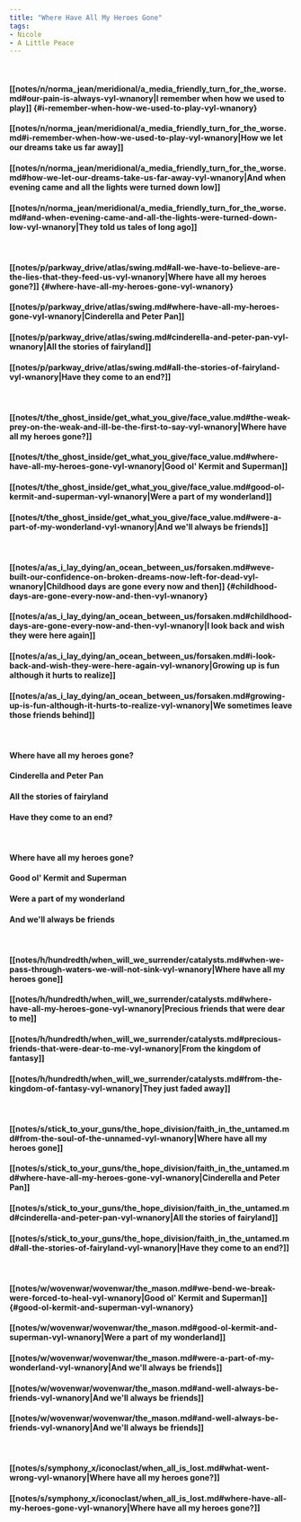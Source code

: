 ```yaml
---
title: "Where Have All My Heroes Gone"
tags:
- Nicole
- A Little Peace
---
```

&nbsp;
#### [[notes/n/norma_jean/meridional/a_media_friendly_turn_for_the_worse.md#our-pain-is-always-vyl-wnanory|I remember when how we used to play]] {#i-remember-when-how-we-used-to-play-vyl-wnanory}
#### [[notes/n/norma_jean/meridional/a_media_friendly_turn_for_the_worse.md#i-remember-when-how-we-used-to-play-vyl-wnanory|How we let our dreams take us far away]]
#### [[notes/n/norma_jean/meridional/a_media_friendly_turn_for_the_worse.md#how-we-let-our-dreams-take-us-far-away-vyl-wnanory|And when evening came and all the lights were turned down low]]
#### [[notes/n/norma_jean/meridional/a_media_friendly_turn_for_the_worse.md#and-when-evening-came-and-all-the-lights-were-turned-down-low-vyl-wnanory|They told us tales of long ago]]
&nbsp;
#### [[notes/p/parkway_drive/atlas/swing.md#all-we-have-to-believe-are-the-lies-that-they-feed-us-vyl-wnanory|Where have all my heroes gone?]] {#where-have-all-my-heroes-gone-vyl-wnanory}
#### [[notes/p/parkway_drive/atlas/swing.md#where-have-all-my-heroes-gone-vyl-wnanory|Cinderella and Peter Pan]]
#### [[notes/p/parkway_drive/atlas/swing.md#cinderella-and-peter-pan-vyl-wnanory|All the stories of fairyland]]
#### [[notes/p/parkway_drive/atlas/swing.md#all-the-stories-of-fairyland-vyl-wnanory|Have they come to an end?]]
&nbsp;
#### [[notes/t/the_ghost_inside/get_what_you_give/face_value.md#the-weak-prey-on-the-weak-and-ill-be-the-first-to-say-vyl-wnanory|Where have all my heroes gone?]]
#### [[notes/t/the_ghost_inside/get_what_you_give/face_value.md#where-have-all-my-heroes-gone-vyl-wnanory|Good ol' Kermit and Superman]]
#### [[notes/t/the_ghost_inside/get_what_you_give/face_value.md#good-ol-kermit-and-superman-vyl-wnanory|Were a part of my wonderland]]
#### [[notes/t/the_ghost_inside/get_what_you_give/face_value.md#were-a-part-of-my-wonderland-vyl-wnanory|And we'll always be friends]]
&nbsp;
#### [[notes/a/as_i_lay_dying/an_ocean_between_us/forsaken.md#weve-built-our-confidence-on-broken-dreams-now-left-for-dead-vyl-wnanory|Childhood days are gone every now and then]] {#childhood-days-are-gone-every-now-and-then-vyl-wnanory}
#### [[notes/a/as_i_lay_dying/an_ocean_between_us/forsaken.md#childhood-days-are-gone-every-now-and-then-vyl-wnanory|I look back and wish they were here again]]
#### [[notes/a/as_i_lay_dying/an_ocean_between_us/forsaken.md#i-look-back-and-wish-they-were-here-again-vyl-wnanory|Growing up is fun although it hurts to realize]]
#### [[notes/a/as_i_lay_dying/an_ocean_between_us/forsaken.md#growing-up-is-fun-although-it-hurts-to-realize-vyl-wnanory|We sometimes leave those friends behind]]
&nbsp;
#### Where have all my heroes gone?
#### Cinderella and Peter Pan
#### All the stories of fairyland
#### Have they come to an end?
&nbsp;
#### Where have all my heroes gone?
#### Good ol' Kermit and Superman
#### Were a part of my wonderland
#### And we'll always be friends
&nbsp;
#### [[notes/h/hundredth/when_will_we_surrender/catalysts.md#when-we-pass-through-waters-we-will-not-sink-vyl-wnanory|Where have all my heroes gone]]
#### [[notes/h/hundredth/when_will_we_surrender/catalysts.md#where-have-all-my-heroes-gone-vyl-wnanory|Precious friends that were dear to me]]
#### [[notes/h/hundredth/when_will_we_surrender/catalysts.md#precious-friends-that-were-dear-to-me-vyl-wnanory|From the kingdom of fantasy]]
#### [[notes/h/hundredth/when_will_we_surrender/catalysts.md#from-the-kingdom-of-fantasy-vyl-wnanory|They just faded away]]
&nbsp;
#### [[notes/s/stick_to_your_guns/the_hope_division/faith_in_the_untamed.md#from-the-soul-of-the-unnamed-vyl-wnanory|Where have all my heroes gone]]
#### [[notes/s/stick_to_your_guns/the_hope_division/faith_in_the_untamed.md#where-have-all-my-heroes-gone-vyl-wnanory|Cinderella and Peter Pan]]
#### [[notes/s/stick_to_your_guns/the_hope_division/faith_in_the_untamed.md#cinderella-and-peter-pan-vyl-wnanory|All the stories of fairyland]]
#### [[notes/s/stick_to_your_guns/the_hope_division/faith_in_the_untamed.md#all-the-stories-of-fairyland-vyl-wnanory|Have they come to an end?]]
&nbsp;
#### [[notes/w/wovenwar/wovenwar/the_mason.md#we-bend-we-break-were-forced-to-heal-vyl-wnanory|Good ol' Kermit and Superman]] {#good-ol-kermit-and-superman-vyl-wnanory}
#### [[notes/w/wovenwar/wovenwar/the_mason.md#good-ol-kermit-and-superman-vyl-wnanory|Were a part of my wonderland]]
#### [[notes/w/wovenwar/wovenwar/the_mason.md#were-a-part-of-my-wonderland-vyl-wnanory|And we'll always be friends]]
#### [[notes/w/wovenwar/wovenwar/the_mason.md#and-well-always-be-friends-vyl-wnanory|And we'll always be friends]]
#### [[notes/w/wovenwar/wovenwar/the_mason.md#and-well-always-be-friends-vyl-wnanory|And we'll always be friends]]
&nbsp;
#### [[notes/s/symphony_x/iconoclast/when_all_is_lost.md#what-went-wrong-vyl-wnanory|Where have all my heroes gone?]]
#### [[notes/s/symphony_x/iconoclast/when_all_is_lost.md#where-have-all-my-heroes-gone-vyl-wnanory|Where have all my heroes gone?]]
